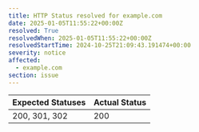 ```yaml
---
title: HTTP Status resolved for example.com
date: 2025-01-05T11:55:22+00:00Z
resolved: True
resolvedWhen: 2025-01-05T11:55:22+00:00Z
resolvedStartTime: 2024-10-25T21:09:43.191474+00:00
severity: notice
affected:
  - example.com
section: issue
---
```


| Expected Statuses | Actual Status  |
|-------------------|----------------|
| 200, 301, 302 | 200 |
